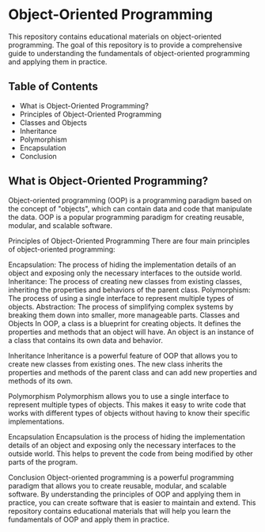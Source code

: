 # Object-Oriented Programming
This repository contains educational materials on object-oriented programming. The goal of this repository is to provide a comprehensive guide to understanding the fundamentals of object-oriented programming and applying them in practice.

## Table of Contents
* What is Object-Oriented Programming?
* Principles of Object-Oriented Programming
* Classes and Objects
* Inheritance
* Polymorphism
* Encapsulation
* Conclusion

## What is Object-Oriented Programming?
Object-oriented programming (OOP) is a programming paradigm based on the concept of "objects", which can contain data and code that manipulate the data. OOP is a popular programming paradigm for creating reusable, modular, and scalable software.

Principles of Object-Oriented Programming
There are four main principles of object-oriented programming:

Encapsulation: The process of hiding the implementation details of an object and exposing only the necessary interfaces to the outside world.
Inheritance: The process of creating new classes from existing classes, inheriting the properties and behaviors of the parent class.
Polymorphism: The process of using a single interface to represent multiple types of objects.
Abstraction: The process of simplifying complex systems by breaking them down into smaller, more manageable parts.
Classes and Objects
In OOP, a class is a blueprint for creating objects. It defines the properties and methods that an object will have. An object is an instance of a class that contains its own data and behavior.

Inheritance
Inheritance is a powerful feature of OOP that allows you to create new classes from existing ones. The new class inherits the properties and methods of the parent class and can add new properties and methods of its own.

Polymorphism
Polymorphism allows you to use a single interface to represent multiple types of objects. This makes it easy to write code that works with different types of objects without having to know their specific implementations.

Encapsulation
Encapsulation is the process of hiding the implementation details of an object and exposing only the necessary interfaces to the outside world. This helps to prevent the code from being modified by other parts of the program.

Conclusion
Object-oriented programming is a powerful programming paradigm that allows you to create reusable, modular, and scalable software. By understanding the principles of OOP and applying them in practice, you can create software that is easier to maintain and extend. This repository contains educational materials that will help you learn the fundamentals of OOP and apply them in practice.
